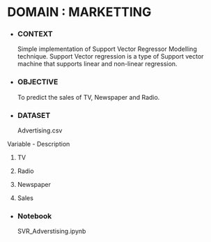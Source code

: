 # DOMAIN : MARKETTING 

- ### CONTEXT 
  Simple implementation of Support Vector Regressor Modelling technique. Support Vector regression is a type of Support vector machine that supports
  linear and non-linear regression.

- ### OBJECTIVE
  To predict the sales of TV, Newspaper and Radio.


- ### DATASET
  Advertising.csv

Variable - Description 

1. TV

2. Radio

3. Newspaper

4. Sales

- ### Notebook
  SVR_Adverstising.ipynb